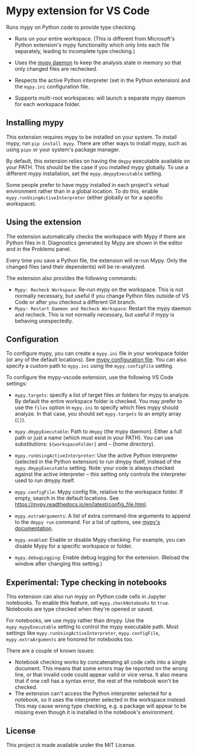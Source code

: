 # Mypy extension for VS Code
Runs mypy on Python code to provide type checking.

* Runs on your entire workspace. (This is different from Microsoft's Python extension's mypy functionality which only lints each file separately, leading to incomplete type checking.)

* Uses the [mypy daemon](https://mypy.readthedocs.io/en/latest/mypy_daemon.html) to keep the analysis state in memory so that only changed files are rechecked.

* Respects the active Python interpreter (set in the Python extension) and the `mypy.ini` configuration file.

* Supports multi-root workspaces: will launch a separate mypy daemon for each workspace folder.

## Installing mypy

This extension requires mypy to be installed on your system. To install mypy, run `pip install mypy`. There are other ways to install mypy, such as using `pipx` or your system's package manager.

By default, this extension relies on having the `dmypy` executable available on your PATH. This should be the case
if you installed mypy globally. To use a different mypy installation, set the `mypy.dmypyExecutable` setting.

Some people prefer to have mypy installed in each project's virtual environment rather than in a global location. To do this, enable `mypy.runUsingActiveInterpreter` (either globally or for a specific workspace).

## Using the extension

The extension automatically checks the workspace with Mypy if there are Python files in it. Diagnostics generated by Mypy are shown in the editor and in the Problems panel.

Every time you save a Python file, the extension will re-run Mypy. Only the changed files (and their dependents) will be re-analyzed.

The extension also provides the following commands:

* `Mypy: Recheck Workspace`: Re-run mypy on the workspace. This is not normally necessary, but useful if you change Python files outside of VS Code or after you checkout a different Git branch.
* `Mypy: Restart Daemon and Recheck Workspace`: Restart the mypy daemon and recheck. This is not normally necessary, but useful if mypy is behaving unexpectedly.


## Configuration

To configure mypy, you can create a `mypy.ini` file in your workspace folder (or any of the default locations). See [mypy configuration file](https://mypy.readthedocs.io/en/stable/config_file.html). You can also specify a custom path to `mypy.ini` using the `mypy.configFile` setting.

To configure the mypy-vscode extension, use the following VS Code settings:

* `mypy.targets`: specify a list of target files or folders for mypy to analyze. By default the entire workspace folder is checked. You may prefer to use the `files` option in `mypy.ini` to specify which files mypy should analyze. In that case, you should set `mypy.targets` to an empty array (`[]`).

* `mypy.dmypyExecutable`: Path to `dmypy` (the mypy daemon). Either a full path or just a name (which must exist in your PATH). You can use substitutions: `${workspaceFolder}` and `~` (home directory).

* `mypy.runUsingActiveInterpreter`: Use the active Python interpreter (selected in the Python extension) to run dmypy itself, instead of the `mypy.dmypyExecutable` setting. Note: your code is always checked against the active interpreter – this setting only controls the interpreter used to run dmypy itself.

* `mypy.configFile`: Mypy config file, relative to the workspace folder. If empty, search in the default locations. See https://mypy.readthedocs.io/en/latest/config_file.html.

* `mypy.extraArguments`: A list of extra command-line arguments to append to the `dmypy run` command. For a list of options, see [mypy's documentation](https://mypy.readthedocs.io/en/stable/command_line.html).

* `mypy.enabled`: Enable or disable Mypy checking. For example, you can disable Mypy for a specific workspace or folder.

* `mypy.debugLogging`: Enable debug logging for the extension. (Reload the window after changing this setting.)

## Experimental: Type checking in notebooks

This extension can also run mypy on Python code cells in Jupyter notebooks. To enable this feature, set `mypy.checkNotebooks` to `true`. Notebooks are type checked when they're opened or saved.

For notebooks, we use mypy rather than dmypy. Use the `mypy.mypyExecutable` setting to control the mypy executable path. Most settings like `mypy.runUsingActiveInterpreter`, `mypy.configFile`, `mypy.extraArguments` are honored for notebooks too.

There are a couple of known issues:
* Notebook checking works by concatenating all code cells into a single document. This means that some errors may be reported on the wrong line, or that invalid code could appear valid or vice versa. It also means that if one cell has a syntax error, the rest of the notebook won't be checked.
* The extension can't access the Python interpreter selected for a notebook, so it uses the interpreter selected in the workspace instead. This may cause wrong type checking, e.g. a package will appear to be missing even though it is installed in the notebook's environment.


## License

This project is made available under the MIT License.
